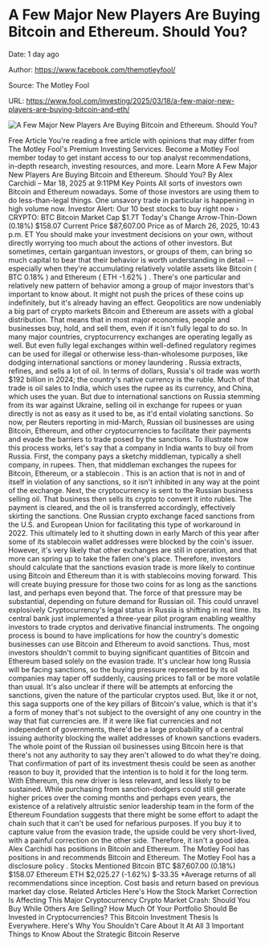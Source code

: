 # A Few Major New Players Are Buying Bitcoin and Ethereum. Should You?

Date: 1 day ago

Author: https://www.facebook.com/themotleyfool/

Source: The Motley Fool

URL: https://www.fool.com/investing/2025/03/18/a-few-major-new-players-are-buying-bitcoin-and-eth/

![A Few Major New Players Are Buying Bitcoin and Ethereum. Should You?](https://g.foolcdn.com/editorial/images/811459/investor-ponders-computers.jpg)

Free Article You're reading a free article with opinions that may differ from The Motley Fool's Premium Investing Services. Become a Motley Fool member today to get instant access to our top analyst recommendations, in-depth research, investing resources, and more. Learn More A Few Major New Players Are Buying Bitcoin and Ethereum. Should You? By Alex Carchidi – Mar 18, 2025 at 9:11PM Key Points All sorts of investors own Bitcoin and Ethereum nowadays. Some of those investors are using them to do less-than-legal things. One unsavory trade in particular is happening in high volume now. Investor Alert: Our 10 best stocks to buy right now › CRYPTO: BTC Bitcoin Market Cap $1.7T Today's Change Arrow-Thin-Down (0.18%) $158.07 Current Price $87,607.00 Price as of March 26, 2025, 10:43 p.m. ET You should make your investment decisions on your own, without directly worrying too much about the actions of other investors. But sometimes, certain gargantuan investors, or groups of them, can bring so much capital to bear that their behavior is worth understanding in detail -- especially when they're accumulating relatively volatile assets like Bitcoin ( BTC 0.18% ) and Ethereum ( ETH -1.62% ) . There's one particular and relatively new pattern of behavior among a group of major investors that's important to know about. It might not push the prices of these coins up indefinitely, but it's already having an effect. Geopolitics are now undeniably a big part of crypto markets Bitcoin and Ethereum are assets with a global distribution. That means that in most major economies, people and businesses buy, hold, and sell them, even if it isn't fully legal to do so. In many major countries, cryptocurrency exchanges are operating legally as well. But even fully legal exchanges within well-defined regulatory regimes can be used for illegal or otherwise less-than-wholesome purposes, like dodging international sanctions or money laundering . Russia extracts, refines, and sells a lot of oil. In terms of dollars, Russia's oil trade was worth $192 billion in 2024; the country's native currency is the ruble. Much of that trade is oil sales to India, which uses the rupee as its currency, and China, which uses the yuan. But due to international sanctions on Russia stemming from its war against Ukraine, selling oil in exchange for rupees or yuan directly is not as easy as it used to be, as it'd entail violating sanctions. So now, per Reuters reporting in mid-March, Russian oil businesses are using Bitcoin, Ethereum, and other cryptocurrencies to facilitate their payments and evade the barriers to trade posed by the sanctions. To illustrate how this process works, let's say that a company in India wants to buy oil from Russia. First, the company pays a sketchy middleman, typically a shell company, in rupees. Then, that middleman exchanges the rupees for Bitcoin, Ethereum, or a stablecoin . This is an action that is not in and of itself in violation of any sanctions, so it isn't inhibited in any way at the point of the exchange. Next, the cryptocurrency is sent to the Russian business selling oil. That business then sells its crypto to convert it into rubles. The payment is cleared, and the oil is transferred accordingly, effectively skirting the sanctions. One Russian crypto exchange faced sanctions from the U.S. and European Union for facilitating this type of workaround in 2022. This ultimately led to it shutting down in early March of this year after some of its stablecoin wallet addresses were blocked by the coin's issuer. However, it's very likely that other exchanges are still in operation, and that more can spring up to take the fallen one's place. Therefore, investors should calculate that the sanctions evasion trade is more likely to continue using Bitcoin and Ethereum than it is with stablecoins moving forward. This will create buying pressure for those two coins for as long as the sanctions last, and perhaps even beyond that. The force of that pressure may be substantial, depending on future demand for Russian oil. This could unravel explosively Cryptocurrency's legal status in Russia is shifting in real time. Its central bank just implemented a three-year pilot program enabling wealthy investors to trade cryptos and derivative financial instruments. The ongoing process is bound to have implications for how the country's domestic businesses can use Bitcoin and Ethereum to avoid sanctions. Thus, most investors shouldn't commit to buying significant quantities of Bitcoin and Ethereum based solely on the evasion trade. It's unclear how long Russia will be facing sanctions, so the buying pressure represented by its oil companies may taper off suddenly, causing prices to fall or be more volatile than usual. It's also unclear if there will be attempts at enforcing the sanctions, given the nature of the particular cryptos used. But, like it or not, this saga supports one of the key pillars of Bitcoin's value, which is that it's a form of money that's not subject to the oversight of any one country in the way that fiat currencies are. If it were like fiat currencies and not independent of governments, there'd be a large probability of a central issuing authority blocking the wallet addresses of known sanctions evaders. The whole point of the Russian oil businesses using Bitcoin here is that there's not any authority to say they aren't allowed to do what they're doing. That confirmation of part of its investment thesis could be seen as another reason to buy it, provided that the intention is to hold it for the long term. With Ethereum, this new driver is less relevant, and less likely to be sustained. While purchasing from sanction-dodgers could still generate higher prices over the coming months and perhaps even years, the existence of a relatively altruistic senior leadership team in the form of the Ethereum Foundation suggests that there might be some effort to adapt the chain such that it can't be used for nefarious purposes. If you buy it to capture value from the evasion trade, the upside could be very short-lived, with a painful correction on the other side. Therefore, it isn't a good idea. Alex Carchidi has positions in Bitcoin and Ethereum. The Motley Fool has positions in and recommends Bitcoin and Ethereum. The Motley Fool has a disclosure policy . Stocks Mentioned Bitcoin BTC $87,607.00 (0.18%) $158.07 Ethereum ETH $2,025.27 (-1.62%) $-33.35 *Average returns of all recommendations since inception. Cost basis and return based on previous market day close. Related Articles Here's How the Stock Market Correction Is Affecting This Major Cryptocurrency Crypto Market Crash: Should You Buy While Others Are Selling? How Much Of Your Portfolio Should Be Invested in Cryptocurrencies? This Bitcoin Investment Thesis Is Everywhere. Here's Why You Shouldn't Care About It At All 3 Important Things to Know About the Strategic Bitcoin Reserve
